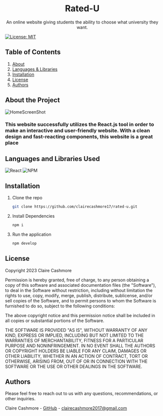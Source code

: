 <p align="center">
    <h1 align="center">Rated-U</h1>
    <p align="center">An online website giving students the ability to choose what university they want.</p>
</p>

[![License: MIT](https://img.shields.io/badge/License-MIT-yellow.svg)](https://opensource.org/licenses/MIT)

## Table of Contents

<ol>
    <li><a href="#about-the-project">About</a></li>
    <li><a href="#languages-and-libraries-used">Languages & Libraries</a></li>
    <li><a href="#installation">Installation</a></li>
    <li><a href="#license">License</a></li>
    <li><a href="#authors">Authors</a></li>
</ol>

## About the Project

![HomeScreenShot](./public/rated-u-homepage.jpg)<br />

<!-- [Deployment](https://clairecashmore17.github.io/claire-cashmore-portfolio/) -->

<h3> This website successfully utilizes the React.js tool in order to make an interactive and user-friendly website. With a clean design and fast-reacting components, this website is a great place </h3>

## Languages and Libraries Used

![React](https://img.shields.io/badge/react-%2320232a.svg?style=for-the-badge&logo=react&logoColor=%2361DAFB)
![NPM](https://img.shields.io/badge/NPM-%23000000.svg?style=for-the-badge&logo=npm&logoColor=white)

## Installation

1. Clone the repo
   ```sh
   git clone https://github.com/clairecashmore17/rated-u.git
   ```
2. Install Dependencies
   ```sh
   npm i
   ```
3. Run the application
   ```sh
   npm develop
   ```

## License

Copyright 2023 Claire Cashmore

Permission is hereby granted, free of charge, to any person obtaining a copy of this software and associated documentation files (the "Software"), to deal in the Software without restriction, including without limitation the rights to use, copy, modify, merge, publish, distribute, sublicense, and/or sell copies of the Software, and to permit persons to whom the Software is furnished to do so, subject to the following conditions:

The above copyright notice and this permission notice shall be included in all copies or substantial portions of the Software.

THE SOFTWARE IS PROVIDED "AS IS", WITHOUT WARRANTY OF ANY KIND, EXPRESS OR IMPLIED, INCLUDING BUT NOT LIMITED TO THE WARRANTIES OF MERCHANTABILITY, FITNESS FOR A PARTICULAR PURPOSE AND NONINFRINGEMENT. IN NO EVENT SHALL THE AUTHORS OR COPYRIGHT HOLDERS BE LIABLE FOR ANY CLAIM, DAMAGES OR OTHER LIABILITY, WHETHER IN AN ACTION OF CONTRACT, TORT OR OTHERWISE, ARISING FROM, OUT OF OR IN CONNECTION WITH THE SOFTWARE OR THE USE OR OTHER DEALINGS IN THE SOFTWARE.

## Authors

Please feel free to reach out to us with any questions, recommendations, or other inquiries.

Claire Cashmore - [GitHub](https://github.com/claire_cashmore17/) - clairecashmore2017@gmail.com
